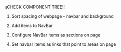 ¡¡CHECK COMPONENT TREE!!

1. Sort spacing of webpage - navbar and background

2. Add items to NavBar

3. Configure NavBar items as sections on page

4. Set navbar items as links that point to areas on page
